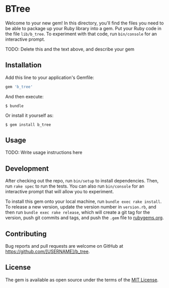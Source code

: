 # BTree

Welcome to your new gem! In this directory, you'll find the files you need to be able to package up your Ruby library into a gem. Put your Ruby code in the file `lib/b_tree`. To experiment with that code, run `bin/console` for an interactive prompt.

TODO: Delete this and the text above, and describe your gem

## Installation

Add this line to your application's Gemfile:

```ruby
gem 'b_tree'
```

And then execute:

    $ bundle

Or install it yourself as:

    $ gem install b_tree

## Usage

TODO: Write usage instructions here

## Development

After checking out the repo, run `bin/setup` to install dependencies. Then, run `rake spec` to run the tests. You can also run `bin/console` for an interactive prompt that will allow you to experiment.

To install this gem onto your local machine, run `bundle exec rake install`. To release a new version, update the version number in `version.rb`, and then run `bundle exec rake release`, which will create a git tag for the version, push git commits and tags, and push the `.gem` file to [rubygems.org](https://rubygems.org).

## Contributing

Bug reports and pull requests are welcome on GitHub at https://github.com/[USERNAME]/b_tree.


## License

The gem is available as open source under the terms of the [MIT License](http://opensource.org/licenses/MIT).

